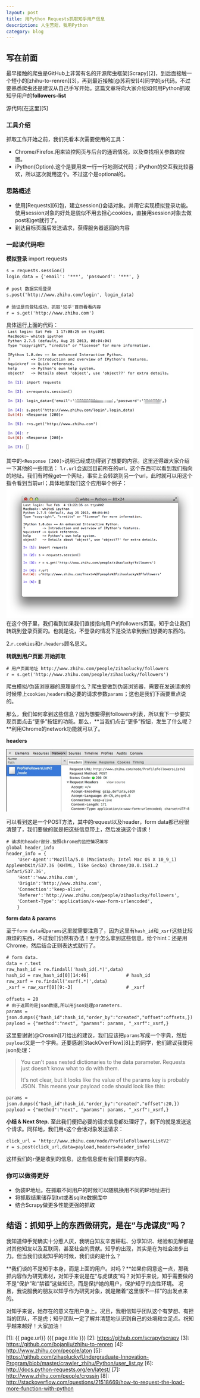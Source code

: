 ```yaml
---
layout: post
title: 用Python Requests抓取知乎用户信息
description: 人生苦短，我用Python
category: blog
---
```


## 写在前面

最早接触的爬虫是GitHub上非常有名的开源爬虫框架[Scrapy][2]，到后面接触一个短小的[zhihu-to-renren][3]，再到最近接触[@苏莉安][4]同学的js代码。不过要熟悉爬虫还是建议从自己手写开始。这篇文章将向大家介绍如何用Python抓取知乎用户的**followers-list**

源代码[在这里][5]



### 工具介绍
抓取工作开始之前，我们先看本次需要使用的工具：

* Chrome/Firefox.用来监控网页与后台的通讯情况，以及查找相关参数的位置。
* iPython(Option).这个是要用来一行一行地测试代码；iPython的交互我比较喜欢，所以这次就用这个。不过这个是optional的。

### 思路概述
* 使用[Requests][6]包，建立session()会话对象。并用它实现模拟登录功能。使用session对象的好处是貌似不用去担心cookies，直接用session对象去做post和get就行了。
* 到达目标页面后发送请求，获得服务器返回的内容

### 一起读代码吧!

**模拟登录**
    import requests

    s = requests.session()
    login_data = {'email': '***', 'password': '***', }

    # post 数据实现登录
    s.post('http://www.zhihu.com/login', login_data)
                       
    # 验证是否登陆成功，抓取'知乎'首页看看内容
    r = s.get('http://www.zhihu.com')

具体运行上面的代码：
![login](/images/using-python-to-build-zhihu-crawler/login.jpg)

其中的`<Response [200]>`说明已经成功得到了想要的内容。这里还得跟大家介绍一下其他的一些用法：
1.`r.url`会返回目前所在的url，这个东西可以看到我们指向的地址。我们有时候get一个网址，事实上会转跳到另一个url，此时就可以用这个指令看到当前url；具体地拿我们这个应用举个例子：
![login](/images/using-python-to-build-zhihu-crawler/url.png)
在这个例子里，我们看到如果我们直接指向用户的followers页面，知乎会让我们转跳到登录页面的。也就是说，不登录的情况下是没法拿到我们想要的东西的。

2.`r.cookies`和`r.headers`顾名思义。


**转跳到用户页面.开始抓取**

    # 用户页面地址 http://www.zhihu.com/people/zihaolucky/followers
    r = s.get('http://www.zhihu.com/people/zihaolucky/followers')
    
爬虫模拟/伪装浏览器的原理是什么？爬虫要做到伪装浏览器，需要在发送请求的时候带上`cookies`,`headers`和必要的请求参数`params`；这也是我们下面要重点说的。

那么，我们如何拿到这些信息？因为想要得到followers列表，所以我下一步要实现页面点击“更多”按钮的功能。那么，**当我们点击“更多”按钮，发生了什么呢？**利用Chrome的network功能就可以了。


**headers**

![login](/images/using-python-to-build-zhihu-crawler/network-headers.jpg)

可以看到这是一个POST方法，其中的request以及header，form data都已经很清楚了，我们要做的就是把这些信息带上，然后发送这个请求！

    # 请求的header部分.按照chrome的监控情况填写
    global header_info
    header_info = {
        'User-Agent':'Mozilla/5.0 (Macintosh; Intel Mac OS X 10_9_1) AppleWebKit/537.36 (KHTML, like Gecko) Chrome/30.0.1581.2 Safari/537.36',
        'Host':'www.zhihu.com',
        'Origin':'http://www.zhihu.com',
        'Connection':'keep-alive',
        'Referer':'http://www.zhihu.com/people/zihaolucky/followers',
        'Content-Type':'application/x-www-form-urlencoded',
        }

**form data & params**

至于`form data`和`params`这里就需要注意了，因为这里有`hash_id`和`_xsrf`这些比较麻烦的东西，不过我们仍然有办法！至于怎么拿到这些信息，给个hint：还是用Chrome，然后结合正则表达式就行了。

    # form data.
    data = r.text
    raw_hash_id = re.findall('hash_id(.*)',data)
    hash_id = raw_hash_id[0][14:46]              # hash_id
    raw_xsrf = re.findall('xsrf(.*)',data)
    _xsrf = raw_xsrf[0][9:-3]                    # _xsrf

    offsets = 20
    # 由于返回的是json数据,所以用json处理parameters.
    params = json.dumps({"hash_id":hash_id,"order_by":"created","offset":offsets,})
    payload = {"method":"next", "params": params, "_xsrf":_xsrf,}

这里要谢谢[@Crossin][7]给出的建议，我们应该把`params`写成一个字典，然后`payload`又是一个字典。还要感谢[StackOverFlow][8]上的同学，他们建议我使用json处理：

> You can't pass nested dictionaries to the data parameter. Requests just doesn't know what to do with them.
>
> It's not clear, but it looks like the value of the params key is probably JSON. This means your payload code should look like this:

    params = json.dumps({"hash_id":hash_id,"order_by":"created","offset":20,})
    payload = {"method":"next", "params": params, "_xsrf":_xsrf,}


**小结 & Next Step.**
至此我们便把必要的请求信息都处理好了，剩下的就是发送这个请求。同样地，我们用`s`这个会话对象发送请求：

    click_url = 'http://www.zhihu.com/node/ProfileFollowersListV2'
    r = s.post(click_url,data=payload,headers=header_info)

这样我们的`r`便是收到的信息，这些信息便有我们需要的内容。




### 你可以做得更好
* 伪装IP地址。在抓取不同用户的时候可以随机换用不同的IP地址进行
* 将抓取结果储存到txt或者sqlite数据库中
* 结合Scrapy做更多性能更强的抓取


## 结语：抓知乎上的东西做研究，是在“与虎谋皮”吗？
我知道伸手党确实十分惹人厌，我明白知友辛苦耕耘、分享知识、经验和见解都是对其他知友以及互联网，甚至社会的贡献。知乎的出现，其实是在为社会进步出力。但当我们谈起知乎的时候，我们谈的是什么？

**我们谈的不是知乎本身，而是上面的用户。对吗？**如果你同意这一点，那我抓内容作为研究素材，对知乎来说是在“与虎谋皮”吗？对知乎来说，知乎需要做的不是“保护”和“禁锢”这些知识，而是保护她的用户，保护知乎的良性环境。
况且，我说服我的朋友以知乎作为研究对象，就是赌着“这里很不一样”的出发点来的。


对知乎来说，她存在的意义在用户身上。况且，我相信知乎团队这个有梦想、有担当的团队，不是虎；知乎团队一定了解并清楚地认识到自己的处境和立足点。祝知乎越来越好！大家加油！









[zihaolucky]:    http://zihaolucky.github.io  "zihaolucky"
[1]:    {{ page.url}}  ({{ page.title }})
[2]: https://github.com/scrapy/scrapy
[3]: https://github.com/bojanliu/zhihu-to-renren
[4]: http://www.zhihu.com/people/aton
[5]: https://github.com/zihaolucky/Undergraduate-Innovation-Program/blob/master/crawler_zhihu/Python/user_list.py
[6]: http://docs.python-requests.org/en/latest/
[7]: http://www.zhihu.com/people/crossin
[8]: http://stackoverflow.com/questions/21518669/how-to-request-the-load-more-function-with-python
